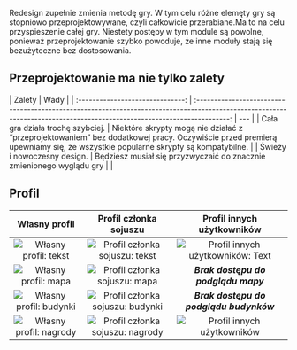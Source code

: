 Redesign zupełnie zmienia metodę gry. W tym celu różne elemęty gry są stopniowo przeprojektowywane,
czyli całkowicie przerabiane.Ma to na celu przyspieszenie całej gry. Niestety postępy w tym module są powolne,
ponieważ przeprojektowanie szybko powoduje,
że inne moduły stają się bezużyteczne bez dostosowania.

## Przeprojektowanie ma nie tylko zalety

<!-- markdownlint-disable md013 line-length -->

|              Zalety              |                                                                                  Wady                                                                                   |
| :------------------------------: | :---------------------------------------------------------------------------------------------------------------------------------------------------------------------: | --- |
| Cała gra działa trochę szybciej. | Niektóre skrypty mogą nie działać z “przeprojektowaniem” bez dodatkowej pracy. Oczywiście przed premierą upewniamy się, że wszystkie popularne skrypty są kompatybilne. |
|   Świeży i nowoczesny design.    |                                                  Będziesz musiał się przyzwyczaić do znacznie zmienionego wyglądu gry                                                   |     |

<!-- markdownlint-enable md013 line-length -->

## Profil

<!-- markdownlint-disable md013 line-length -->

|                      Własny profil                       |                            Profil członka sojuszu                             |                   Profil innych użytkowników                    |
| :------------------------------------------------------: | :---------------------------------------------------------------------------: | :-------------------------------------------------------------: |
|    ![Własny profil: tekst](./profiles/self/text.png)     |    ![Profil członka sojuszu: tekst](./profiles/alliance_members/text.png)     | ![Profil innych użytkowników: Text](./profiles/others/text.png) |
|     ![Własny profil: mapa](./profiles/self/map.png)      |     ![Profil członka sojuszu: mapa](./profiles/alliance_members/map.png)      |               ***Brak dostępu do podglądu mapy***               |
| ![Własny profil: budynki](./profiles/self/buildings.png) | ![Profil członka sojuszu: budynki](./profiles/alliance_members/buildings.png) |             ***Brak dostępu do podglądu budynków***             |
|  ![Własny profil: nagrody](./profiles/self/awards.png)   |  ![Profil członka sojuszu: nagrody](./profiles/alliance_members/awards.png)   |   ![Profil innych użytkowników](./profiles/others/awards.png)   |

<!-- markdownlint-enable md013 line-length -->
